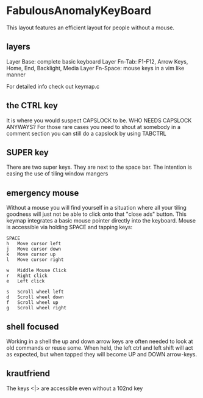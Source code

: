 # FabulousAnomalyKeyBoard

This layout features an efficient layout for people without
a mouse.

## layers

Layer Base:	complete basic keyboard
Layer Fn-Tab:	F1-F12, Arrow Keys, Home, End, Backlight, Media
Layer Fn-Space: mouse keys in a vim like manner

For detailed info check out keymap.c

## the CTRL key

It is where you would suspect CAPSLOCK to be.
WHO NEEDS CAPSLOCK ANYWAYS?
For those rare cases you need to shout at somebody in a comment
section you can still do a capslock by using TABCTRL

## SUPER key

There are two super keys. They are next to the space bar.
The intention is easing the use of tiling window mangers

## emergency mouse

Without a mouse you will find yourself in a situation where all
your tiling goodness will just not be able to click onto that 
"close ads" button.
This keymap integrates a basic mouse pointer directly into the keyboard.
Mouse is accessible via holding SPACE and tapping keys:
```
SPACE
h	Move cursor left
j	Move cursor down
k	Move cursor up
l	Move cursor right

w	Middle Mouse Click
r	Right click
e	Left click

s	Scroll wheel left
d	Scroll wheel down
f	Scroll wheel up
g	Scroll wheel right
```

## shell focused

Working in a shell the up and down arrow keys are often needed to
look at old commands or reuse some.
When held, the left ctrl and left shift will act as expected,
but when tapped they will become UP and DOWN arrow-keys.

## krautfriend
The keys <|> are accessible even without a 102nd key
